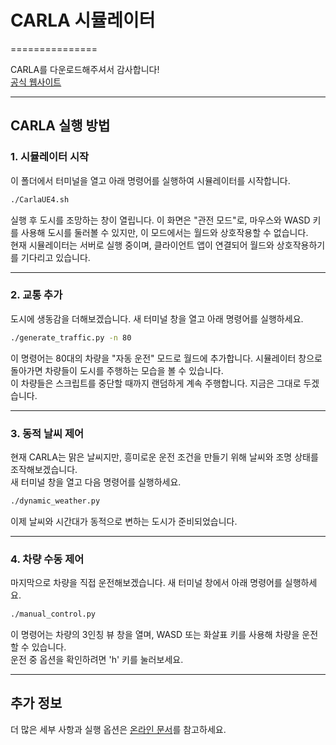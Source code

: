 # CARLA 시뮬레이터
===============

CARLA를 다운로드해주셔서 감사합니다!  
[공식 웹사이트](http://carla.org/)

---

## CARLA 실행 방법

### 1. 시뮬레이터 시작

이 폴더에서 터미널을 열고 아래 명령어를 실행하여 시뮬레이터를 시작합니다.

```sh
./CarlaUE4.sh
```

실행 후 도시를 조망하는 창이 열립니다. 이 화면은 "관전 모드"로, 마우스와 WASD 키를 사용해 도시를 둘러볼 수 있지만, 이 모드에서는 월드와 상호작용할 수 없습니다.  
현재 시뮬레이터는 서버로 실행 중이며, 클라이언트 앱이 연결되어 월드와 상호작용하기를 기다리고 있습니다.

---

### 2. 교통 추가

도시에 생동감을 더해보겠습니다. 새 터미널 창을 열고 아래 명령어를 실행하세요.

```sh
./generate_traffic.py -n 80
```

이 명령어는 80대의 차량을 "자동 운전" 모드로 월드에 추가합니다. 시뮬레이터 창으로 돌아가면 차량들이 도시를 주행하는 모습을 볼 수 있습니다.  
이 차량들은 스크립트를 중단할 때까지 랜덤하게 계속 주행합니다. 지금은 그대로 두겠습니다.

---

### 3. 동적 날씨 제어

현재 CARLA는 맑은 날씨지만, 흥미로운 운전 조건을 만들기 위해 날씨와 조명 상태를 조작해보겠습니다.  
새 터미널 창을 열고 다음 명령어를 실행하세요.

```sh
./dynamic_weather.py
```

이제 날씨와 시간대가 동적으로 변하는 도시가 준비되었습니다.

---

### 4. 차량 수동 제어

마지막으로 차량을 직접 운전해보겠습니다. 새 터미널 창에서 아래 명령어를 실행하세요.

```sh
./manual_control.py
```

이 명령어는 차량의 3인칭 뷰 창을 열며, WASD 또는 화살표 키를 사용해 차량을 운전할 수 있습니다.  
운전 중 옵션을 확인하려면 'h' 키를 눌러보세요.

---

## 추가 정보

더 많은 세부 사항과 실행 옵션은 [온라인 문서](http://carla.readthedocs.io)를 참고하세요.